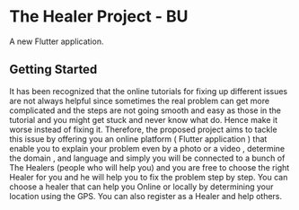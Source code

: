 # The Healer Project - BU

A new Flutter application.

## Getting Started

It has been recognized that the online tutorials for fixing up different issues are not always helpful since sometimes the real problem can get more complicated and the steps are not going smooth and easy as those in the tutorial and you might get stuck and never know what do. Hence make it worse instead of fixing it. Therefore, the proposed project aims to tackle this issue by offering you an online platform ( Flutter application ) that enable you to explain your problem even by a photo or a video , determine the domain , and language and simply you will be connected to a bunch of The Healers (people who will help you) and you are free to choose the right Healer for you and he will help you to fix the problem step by step. You can choose a healer that can help you Online or locally by determining your location using the GPS. You can also register as a Healer and help others.
